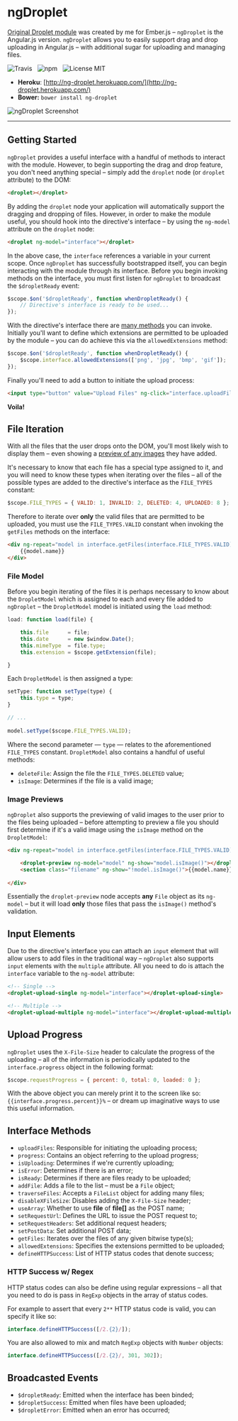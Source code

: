 # ngDroplet

[Original Droplet module](https://github.com/Wildhoney/EmberDroplet) was created by me for Ember.js &ndash; `ngDroplet` is the Angular.js version. `ngDroplet` allows you to easily support drag and drop uploading in Angular.js &ndash; with additional sugar for uploading and managing files.

![Travis](http://img.shields.io/travis/Wildhoney/ngDroplet.svg?style=flat)
&nbsp;
![npm](http://img.shields.io/npm/v/ng-droplet.svg?style=flat)
&nbsp;
![License MIT](http://img.shields.io/badge/License-MIT-lightgrey.svg?style=flat)

* **Heroku**: [http://ng-droplet.herokuapp.com/](http://ng-droplet.herokuapp.com/)
* **Bower:** `bower install ng-droplet`

![ngDroplet Screenshot](http://i.imgur.com/ORaiV2l.jpg)

---

## Getting Started

`ngDroplet` provides a useful interface with a handful of methods to interact with the module. However, to begin supporting the drag and drop feature, you don't need anything special &ndash; simply add the `droplet` node (or `droplet` attribute) to the DOM:

```html
<droplet></droplet>
```

By adding the `droplet` node your application will automatically support the dragging and dropping of files. However, in order to make the module useful, you should hook into the directive's interface &ndash; by using the `ng-model` attribute on the `droplet` node:

```html
<droplet ng-model="interface"></droplet>
```

In the above case, the `interface` references a variable in your current scope. Once `ngDroplet` has successfully bootstrapped itself, you can begin interacting with the module through its interface. Before you begin invoking methods on the interface, you must first listen for `ngDroplet` to broadcast the `$dropletReady` event:

```javascript
$scope.$on('$dropletReady', function whenDropletReady() {
    // Directive's interface is ready to be used...
});
```

With the directive's interface there are [many methods](#interface-methods) you can invoke. Initially you'll want to define which extensions are permitted to be uploaded by the module &ndash; you can do achieve this via the `allowedExtensions` method:

```javascript
$scope.$on('$dropletReady', function whenDropletReady() {
    $scope.interface.allowedExtensions(['png', 'jpg', 'bmp', 'gif']);
});
```

Finally you'll need to add a button to initiate the upload process:

```html
<input type="button" value="Upload Files" ng-click="interface.uploadFiles()"/>
```

**Voila!**

## File Iteration

With all the files that the user drops onto the DOM, you'll most likely wish to display them &ndash; even showing a [preview of any images](#image-previews) they have added.

It's necessary to know that each file has a special type assigned to it, and you will need to know these types when iterating over the files &ndash; all of the possible types are added to the directive's interface as the `FILE_TYPES` constant:

```javascript
$scope.FILE_TYPES = { VALID: 1, INVALID: 2, DELETED: 4, UPLOADED: 8 };
```

Therefore to iterate over **only** the valid files that are permitted to be uploaded, you must use the `FILE_TYPES.VALID` constant when invoking the `getFiles` methods on the interface:

```html
<div ng-repeat="model in interface.getFiles(interface.FILE_TYPES.VALID)">
    {{model.name}}
</div>
```

### File Model

Before you begin iterating of the files it is perhaps necessary to know about the `DropletModel` which is assigned to each and every file added to `ngDroplet` &ndash; the `DropletModel` model is initiated using the `load` method:

```javascript
load: function load(file) {

    this.file      = file;
    this.date      = new $window.Date();
    this.mimeType  = file.type;
    this.extension = $scope.getExtension(file);

}
```

Each `DropletModel` is then assigned a type:

```javascript
setType: function setType(type) {
    this.type = type;
}

// ...
                        
model.setType($scope.FILE_TYPES.VALID);
```

Where the second parameter &mdash; `type` &mdash; relates to the aforementioned `FILE_TYPES` constant. `DropletModel` also contains a handful of useful methods:

* `deleteFile`: Assign the file the `FILE_TYPES.DELETED` value;
* `isImage`: Determines if the file is a valid image;

### Image Previews

`ngDroplet` also supports the previewing of valid images to the user prior to the files being uploaded &ndash; before attempting to preview a file you should first determine if it's a valid image using the `isImage` method on the `DropletModel`:

```html
<div ng-repeat="model in interface.getFiles(interface.FILE_TYPES.VALID)">

    <droplet-preview ng-model="model" ng-show="model.isImage()"></droplet-preview>
    <section class="filename" ng-show="!model.isImage()">{{model.name}}</section>
    
</div>
```

Essentially the `droplet-preview` node accepts **any** `File` object as its `ng-model` &ndash; but it will load **only** those files that pass the `isImage()` method's validation.

## Input Elements

Due to the directive's interface you can attach an `input` element that will allow users to add files in the traditional way &ndash; `ngDroplet` also supports `input` elements with the `multiple` attribute. All you need to do is attach the `interface` variable to the `ng-model` attribute:

```html
<!-- Single -->
<droplet-upload-single ng-model="interface"></droplet-upload-single>

<!-- Multiple -->
<droplet-upload-multiple ng-model="interface"></droplet-upload-multiple>
```

## Upload Progress

`ngDroplet` uses the `X-File-Size` header to calculate the progress of the uploading &ndash; all of the information is periodically updated to the `interface.progress` object in the following format:

```javascript
$scope.requestProgress = { percent: 0, total: 0, loaded: 0 };
```

With the above object you can merely print it to the screen like so: `{{interface.progress.percent}}%` &ndash; or dream up imaginative ways to use this useful information.

## Interface Methods

* `uploadFiles`: Responsible for initiating the uploading process;
* `progress`: Contains an object referring to the upload progress;
* `isUploading`: Determines if we're currently uploading;
* `isError`: Determines if there is an error;
* `isReady`: Determines if there are files ready to be uploaded;
* `addFile`: Adds a file to the list &ndash; must be a `File` object;
* `traverseFiles`: Accepts a `FileList` object for adding many files;
* `disableXFileSize`: Disables adding the `X-File-Size` header;
* `useArray`: Whether to use **file** of **file[]** as the POST name;
* `setRequestUrl`: Defines the URL to issue the POST request to;
* `setRequestHeaders`: Set additional request headers;
* `setPostData`: Set additional POST data;
* `getFiles`: Iterates over the files of any given bitwise type(s);
* `allowedExtensions`: Specifies the extensions permitted to be uploaded;
* `defineHTTPSuccess`: List of HTTP status codes that denote success;

### HTTP Success w/ Regex

HTTP status codes can also be define using regular expressions &ndash; all that you need to do is pass in `RegExp` objects in the array of status codes.

For example to assert that every `2**` HTTP status code is valid, you can specify it like so:

```javascript
interface.defineHTTPSuccess([/2.{2}/]);
```

You are also allowed to mix and match `RegExp` objects with `Number` objects:

```javascript
interface.defineHTTPSuccess([/2.{2}/, 301, 302]);
```

## Broadcasted Events

* `$dropletReady`: Emitted when the interface has been binded;
* `$dropletSuccess`: Emitted when files have been uploaded;
* `$dropletError`: Emitted when an error has occurred;